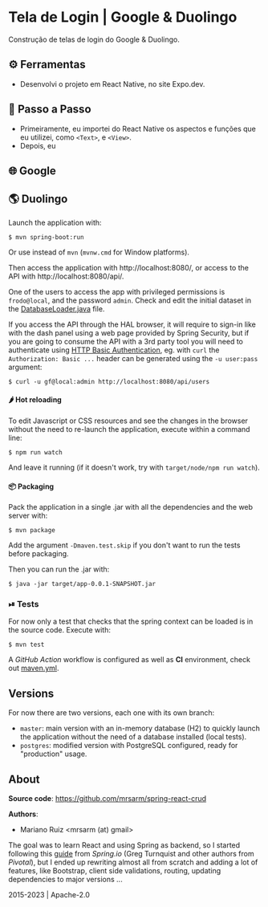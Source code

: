 Tela de Login | Google & Duolingo
====================================

Construção de telas de login do Google & Duolingo.

## ⚙️ Ferramentas

- Desenvolvi o projeto em React Native, no site Expo.dev. 

## 🚀 Passo a Passo

- Primeiramente, eu importei do React Native os aspectos e funções que eu utilizei, como `<Text>`, e `<View>`.
- Depois, eu 

## 🌐 Google

## 🌎 Duolingo

Launch the application with:

    $ mvn spring-boot:run

Or use  instead of `mvn` (`mvnw.cmd` for Window platforms).

Then access the application with http://localhost:8080/, or access
to the API with http://localhost:8080/api/.

One of the users to access the app with privileged permissions is `frodo@local`,
and the password `admin`. Check and edit the initial dataset in
the [DatabaseLoader.java](src/main/java/ar/com/mrdev/app/user/DatabaseLoader.java#L46-L50)
file.

If you access the API through the HAL browser, it will require to sign-in
like with the dash panel using a web page provided by Spring Security,
but if you are going to consume the API with a 3rd party tool
you will need to authenticate using
[HTTP Basic Authentication](https://en.wikipedia.org/wiki/Basic_access_authentication),
eg. with `curl` the `Authorization: Basic ...` header can be generated using
the `-u user:pass` argument:

    $ curl -u gf@local:admin http://localhost:8080/api/users

#### 🌶 Hot reloading

To edit Javascript or CSS resources and see the changes in the
browser without the need to re-launch the application, execute within
a command line:

    $ npm run watch

And leave it running (if it doesn't work, try with `target/node/npm run watch`).


#### 📦 Packaging

Pack the application in a single .jar with all the dependencies
and the web server with:

    $ mvn package

Add the argument `-Dmaven.test.skip` if you don't want to run the tests before packaging.

Then you can run the .jar with:

    $ java -jar target/app-0.0.1-SNAPSHOT.jar


### ⏯ Tests

For now only a test that checks that the spring context
can be loaded is in the source code. Execute with:

    $ mvn test

A _GitHub Action_ workflow is configured as well
as **CI** environment, check out [maven.yml](.github/workflows/maven.yml).

Versions
--------

For now there are two versions, each one with its own branch:

- `master`: main version with an in-memory database (H2) to quickly
  launch the application without the need of a database installed (local tests).
- `postgres`: modified version with PostgreSQL configured,
  ready for "production" usage.


About
-----

**Source code**: https://github.com/mrsarm/spring-react-crud

**Authors**:
* Mariano Ruiz <mrsarm (at) gmail>

The goal was to learn React and using Spring as backend, so I started
following this [guide](https://spring.io/guides/tutorials/react-and-spring-data-rest)
from _Spring.io_ (Greg Turnquist and other authors from _Pivotal_), but I ended up
rewriting  almost all from scratch and adding a lot of features, like Bootstrap,
client side validations, routing, updating dependencies to major versions ...

2015-2023  |  Apache-2.0
